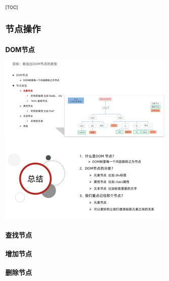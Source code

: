 [TOC]
# 节点操作
## DOM节点
![](2022-09-19-15-56-55.png)
![](2022-09-19-16-05-11.png)
## 查找节点

## 增加节点

## 删除节点
